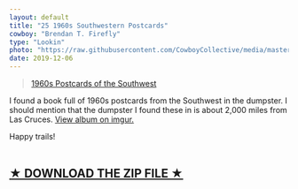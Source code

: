 ```yaml
---
layout: default
title: "25 1960s Southwestern Postcards"
cowboy: "Brendan T. Firefly"
type: "Lookin"
photo: "https://raw.githubusercontent.com/CowboyCollective/media/master/southwesternpostcards.gif"
date: 2019-12-06
---
```

<blockquote class="imgur-embed-pub" lang="en" data-id="a/6b3euLt" data-context="false"><a href="//imgur.com/a/6b3euLt">1960s  Postcards of the Southwest</a></blockquote><script async src="//s.imgur.com/min/embed.js" charset="utf-8"></script>


I found a book full of 1960s postcards from the Southwest in the dumpster. I should mention that the dumpster I found these in is about 2,000 miles from Las Cruces. [View album on imgur.](https://imgur.com/a/6b3euLt#BfQ7mYf)

Happy trails!<br><br>

<h2><b><a href="https://github.com/CowboyCollective/SouthwesternPostcards/archive/master.zip">&#9733; DOWNLOAD THE ZIP FILE &#9733;</a></b></h2><br>
